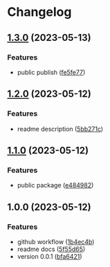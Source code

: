 # Changelog

## [1.3.0](https://github.com/NewCodeDevelopment/ui/compare/v1.2.0...v1.3.0) (2023-05-13)


### Features

* public publish ([fe5fe77](https://github.com/NewCodeDevelopment/ui/commit/fe5fe778b31d7fecfcf57b042532963c08380925))

## [1.2.0](https://github.com/NewCodeDevelopment/ui/compare/v1.1.0...v1.2.0) (2023-05-12)


### Features

* readme description ([5bb271c](https://github.com/NewCodeDevelopment/ui/commit/5bb271c6784cf3f5f8bf9c3233b26a58bdfd0bb0))

## [1.1.0](https://github.com/NewCodeDevelopment/ui/compare/v1.0.0...v1.1.0) (2023-05-12)


### Features

* public package ([e484982](https://github.com/NewCodeDevelopment/ui/commit/e48498280a7acf29ec64ee6b65430a6a364e586c))

## 1.0.0 (2023-05-12)


### Features

* github workflow ([1b4ec4b](https://github.com/NewCodeDevelopment/ui/commit/1b4ec4b0fbc564d83e1038ba4b3fb462e86b0f28))
* readme docs ([5f55d65](https://github.com/NewCodeDevelopment/ui/commit/5f55d65eff2768b78b8e212b36e95d10b31de7e1))
* version 0.0.1 ([bfa6421](https://github.com/NewCodeDevelopment/ui/commit/bfa64216d45c959c3579e32ed9a7fd05d9a591a8))
